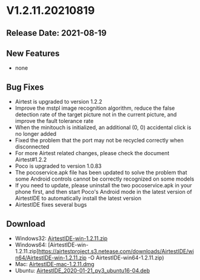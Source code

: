 # V1.2.11.20210819
## Release Date: 2021-08-19

## New Features
- none

## Bug Fixes
- Airtest is upgraded to version 1.2.2
- Improve the mstpl image recognition algorithm, reduce the false detection rate of the target picture not in the current picture, and improve the fault tolerance rate
- When the minitouch is initialized, an additional (0, 0) accidental click is no longer added
- Fixed the problem that the port may not be recycled correctly when disconnected
- For more Airtest related changes, please check the document Airtest#1.2.2
- Poco is upgraded to version 1.0.83
- The pocoservice.apk file has been updated to solve the problem that some Android controls cannot be correctly recognized on some models
- If you need to update, please uninstall the two pocoservice.apk in your phone first, and then start Poco's Android mode in the latest version of AirtestIDE to automatically install the latest version
- AirtestIDE fixes several bugs

## Download
- Windows32: [AirtestIDE-win-1.2.11.zip](https://airtestproject.s3.netease.com/downloads/AirtestIDE/win32/AirtestIDE-win-1.2.11.zip)
- Windows64: [AirtestIDE-win-1.2.11.zip]https://airtestproject.s3.netease.com/downloads/AirtestIDE/win64/AirtestIDE-win-1.2.11.zip -O AirtestIDE-win64-1.2.11.zip)
- Mac: [AirtestIDE-mac-1.2.11.dmg](https://airtestproject.s3.netease.com/downloads/AirtestIDE/mac/AirtestIDE-mac-1.2.11.dmg)
- Ubuntu: [AirtestIDE_2020-01-21_py3_ubuntu16-04.deb](https://airtestproject.s3.netease.com/downloads/AirtestIDE/AirtestIDE_2020-01-21_py3_ubuntu16-04.deb)

